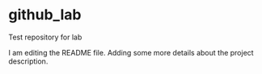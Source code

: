# github_lab
Test repository for lab

I am editing the README file.  Adding some more details about the project description.

